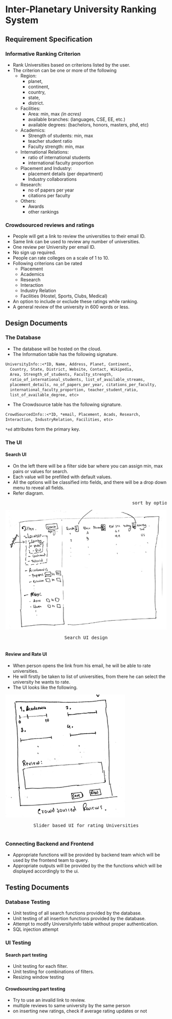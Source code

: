 # Inter-Planetary University Ranking System
## Requirement Specification
### Informative Ranking Criterion
* Rank Universities based on criterions listed by the user. 
* The criterion can be one or more of the following
	* Region: 
		* planet, 
		* continent, 
		* country, 
		* state, 
		* district.
	* Facilities: 
		* Area: min, max _(in acres)_
		* available branches: (languages, CSE, EE, etc.)
		* available degrees: (bachelors, honors, masters, phd, etc)
	* Academics:
		* Strength of students: min, max
		* teacher student ratio
		* Faculty strength: min, max
	* International Relations:
		* ratio of international students
		* international faculty proportion
	* Placement and Industry:
		* placement details (per department)
		* Industry collaborations
	* Research:
		* no of papers per year
		* citations per faculty
	* Others:
		* Awards
		* other rankings
### Crowdsourced reviews and ratings
* People will get a link to review the universities to their email ID. 
* Same link can be used to review any number of universities. 
* One review per University per email ID. 
* No sign up required. 
* People can rate colleges on a scale of 1 to 10.
* Following criterions can be rated
	* Placement
	* Academics
	* Research
	* Interaction
	* Industry Relation
	* Facilities (Hostel, Sports, Clubs, Medical)
* An option to include or exclude these ratings while ranking. 
* A general review of the university in 600 words or less. 

## Design Documents
### The Database
* The database will be hosted on the cloud. 
* The Information table has the following signature.
```
UniversityInfo::<*ID, Name, Address, Planet, Continent, 
  Country, State, District, Website, Contact, Wikipedia, 
  Area, Strength_of_students, Faculty_strength, 
  ratio_of_international_students, list_of_available_streams, 
  placement_details, no_of_papers_per_year, citations_per_faculty, 
  international_faculty_proportion, teacher_student_ratio, 
  list_of_available_degree, etc>
```
* The Crowdsource table has the following signature.
```
CrowdSourcedInfo::<*ID, *email, Placement, Acads, Research, 
Interaction, IndustryRelation, Facilities, etc>
```
`*ed` attributes form the primary key. 
### The UI
#### Search UI
* On the left there will be a filter side bar where you can assign min, max pairs or values for search. 
* Each value will be prefilled with default values. 
* All the options will be classified into fields, and there will be a drop down menu to reveal all fields. 
* Refer diagram. 

<pre>
                                               sort by option
</pre>
![UI](searchui.png)
<pre>
<center>Search UI design</center>
</pre>
#### Review and Rate UI
* When person opens the link from his email, he will be able to rate universities. 
* He will firstly be taken to list of universities, from there he can select the university he wants to rate. 
* The UI looks like the following. 

![Rate UI](rateui.png)
<pre>
<center>Slider based UI for rating Universities</center>
</pre>
### Connecting Backend and Frontend
* Appropriate functions will be provided by backend team which will be used by the frontend team to query. 
* Appropriate outputs will be provided by the the functions which will be displayed accordingly to the ui.

## Testing Documents
### Database Testing
* Unit testing of all search functions provided by the database. 
* Unit testing of all insertion functions provided by the database. 
* Attempt to modify UniversityInfo table without proper authentication. 
* SQL injection attempt
### UI Testing
#### Search part testing
* Unit testing for each filter. 
* Unit testing for combinations of filters.
* Resizing window testing
#### Crowdsourcing part testing
* Try to use an invalid link to review. 
* multiple reviews to same university by the same person
* on inserting new ratings, check if average rating updates or not
